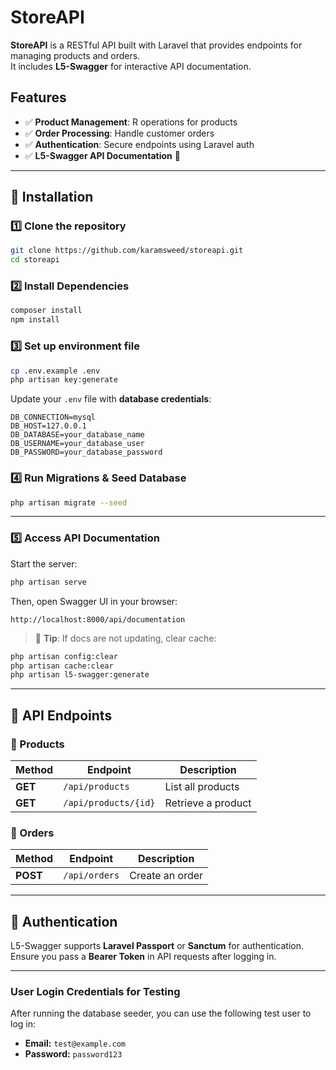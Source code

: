 # StoreAPI

**StoreAPI** is a RESTful API built with Laravel that provides endpoints for managing products and orders.  
It includes **L5-Swagger** for interactive API documentation.

## Features

- ✅ **Product Management**: R operations for products
- ✅ **Order Processing**: Handle customer orders
- ✅ **Authentication**: Secure endpoints using Laravel auth
- ✅ **L5-Swagger API Documentation** 📖

---

## 🚀 Installation

### **1️⃣ Clone the repository**
```sh
git clone https://github.com/karamsweed/storeapi.git
cd storeapi
```

### **2️⃣ Install Dependencies**
```sh
composer install
npm install
```

### **3️⃣ Set up environment file**
```sh
cp .env.example .env
php artisan key:generate
```

Update your `.env` file with **database credentials**:
```env
DB_CONNECTION=mysql
DB_HOST=127.0.0.1
DB_DATABASE=your_database_name
DB_USERNAME=your_database_user
DB_PASSWORD=your_database_password
```

### **4️⃣ Run Migrations & Seed Database**
```sh
php artisan migrate --seed
```

---


### **5️⃣ Access API Documentation**
Start the server:
```sh
php artisan serve
```
Then, open Swagger UI in your browser:
```
http://localhost:8000/api/documentation
```

> 📌 **Tip**: If docs are not updating, clear cache:
```sh
php artisan config:clear
php artisan cache:clear
php artisan l5-swagger:generate
```

---

## 📡 API Endpoints

### **🔹 Products**
| Method | Endpoint | Description |
|--------|---------|-------------|
| **GET** | `/api/products` | List all products |
| **GET** | `/api/products/{id}` | Retrieve a product |

### **🔹 Orders**
| Method | Endpoint | Description |
|--------|---------|-------------|
| **POST** | `/api/orders` | Create an order |
---

## 🔑 Authentication

L5-Swagger supports **Laravel Passport** or **Sanctum** for authentication.  
Ensure you pass a **Bearer Token** in API requests after logging in.

---
### **User Login Credentials for Testing**
After running the database seeder, you can use the following test user to log in:

- **Email:** `test@example.com`
- **Password:** `password123`

